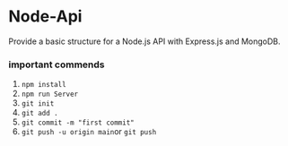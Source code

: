 # Node-Api
Provide a basic structure for a Node.js API with Express.js and MongoDB.

### important commends

1. `npm install`
2. `npm run Server`
3. `git init`
4. `git add .`
5. `git commit -m "first commit"`
6. `git push -u origin main`or `git push`
